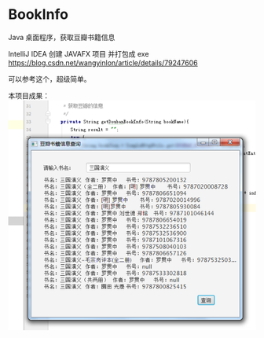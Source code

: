 # BookInfo
Java 桌面程序，获取豆瓣书籍信息


IntelliJ IDEA 创建 JAVAFX 项目 并打包成 exe
https://blog.csdn.net/wangyinlon/article/details/79247606

可以参考这个，超级简单。


本项目成果：
![](https://github.com/Wing-Li/BookInfo/blob/master/img/bookinfo.png)